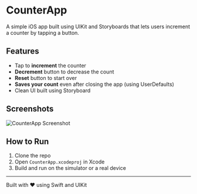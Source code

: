 # CounterApp

A simple iOS app built using UIKit and Storyboards that lets users increment a counter by tapping a button.

## Features

- Tap to **increment** the counter
- **Decrement** button to decrease the count
- **Reset** button to start over
- **Saves your count** even after closing the app (using UserDefaults)
- Clean UI built using Storyboard

## Screenshots

![CounterApp Screenshot](/Users/anshkataria/Desktop/counterApp.png)

## How to Run

1. Clone the repo
2. Open `CounterApp.xcodeproj` in Xcode
3. Build and run on the simulator or a real device

---

Built with ❤️ using Swift and UIKit
